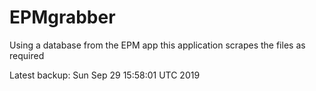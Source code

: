 # EPMgrabber
Using a database from the EPM app this application scrapes the files as required


Latest backup: Sun Sep 29 15:58:01 UTC 2019
